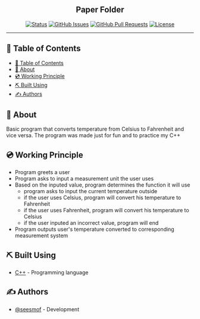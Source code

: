 <h2 align="center">Paper Folder</h2>

<div align="center">

[![Status](https://img.shields.io/badge/status-active-success.svg)]()
[![GitHub Issues](https://img.shields.io/github/issues/seesmof/The-Documentation-Compendium.svg)](https://github.com/seesmof/BMI_Calculator/issues)
[![GitHub Pull Requests](https://img.shields.io/github/issues-pr/seesmof/The-Documentation-Compendium.svg)](https://github.com/seesmof/BMI_Calculator/pulls)
[![License](https://img.shields.io/badge/license-MIT-blue.svg)](./LICENSE)

</div>

---

## 📝 Table of Contents

- [📝 Table of Contents](#-table-of-contents)
- [🧐 About <a name = "about"></a>](#-about-)
- [💿 Working Principle <a name = "built_using"></a>](#-working-principle-)
- [⛏️ Built Using <a name = "built_using"></a>](#️-built-using-)
- [✍️ Authors <a name = "authors"></a>](#️-authors-)

## 🧐 About <a name = "about"></a>

Basic program that converts temperature from Celsius to Fahrenheit and vice versa. The program was made just for fun and to practice my C++

## 💿 Working Principle <a name = "built_using"></a>

- Program greets a user
- Program asks to input a measurement unit the user uses
- Based on the inputed value, program determines the function it will use
  - program asks to input the current temperature outside
  - if the user uses Celsius, program will convert his temperature to Fahrenheit
  - if the user uses Fahrenheit, program will convert his temperature to Celsius
  - if the user inputed an incorrect value, program will end
- Program outputs user's temperature converted to corresponding measurement system

## ⛏️ Built Using <a name = "built_using"></a>

- [C++](https://cplusplus.com/) - Programming language

## ✍️ Authors <a name = "authors"></a>

- [@seesmof](https://github.com/seesmof) - Development
